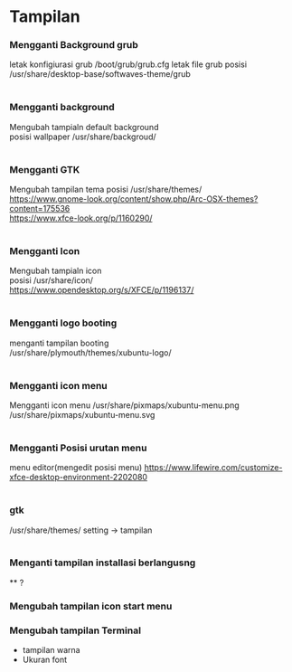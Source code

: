 # Tampilan

### Mengganti Background grub
letak konfigiurasi grub
/boot/grub/grub.cfg
letak file grub
posisi /usr/share/desktop-base/softwaves-theme/grub
<br><br>

### Mengganti background
Mengubah tampialn default background
<br>posisi wallpaper /usr/share/backgroud/
<br><br>

### Mengganti GTK
Mengubah tampilan tema
posisi /usr/share/themes/
<br>https://www.gnome-look.org/content/show.php/Arc-OSX-themes?content=175536
<br>https://www.xfce-look.org/p/1160290/
<br><br>

### Mengganti Icon
Mengubah tampialn icon
<br>posisi /usr/share/icon/
<br>https://www.opendesktop.org/s/XFCE/p/1196137/
<br><br>

### Mengganti logo booting
menganti tampilan booting
<br>/usr/share/plymouth/themes/xubuntu-logo/
<br><br>

### Mengganti icon menu
Mengganti icon menu
/usr/share/pixmaps/xubuntu-menu.png
/usr/share/pixmaps/xubuntu-menu.svg
<br><br>

### Mengganti Posisi urutan menu
menu editor(mengedit posisi menu)
https://www.lifewire.com/customize-xfce-desktop-environment-2202080
<br><br>

### gtk
/usr/share/themes/
setting -> tampilan
<br><br>

### Menganti tampilan installasi berlangusng
** ?

### Mengubah tampilan icon start menu

### Mengubah tampilan Terminal
 * tampilan warna
 * Ukuran font

### 

